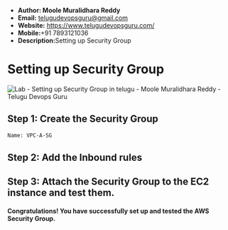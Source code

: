 + <b>Author: Moole Muralidhara Reddy</b></br>
+ <b>Email:</b> telugudevopsguru@gmail.com</br>
+ <b>Website:</b> https://www.telugudevopsguru.com/</br>
+ <b>Mobile:</b>+91 7893121036</br>
+ <b>Description:</b>Setting up Security Group</br>

# Setting up Security Group
![Lab - Setting up Security Group in telugu - Moole Muralidhara Reddy - Telugu Devops Guru](https://github.com/telugudevopsguru/AWS-Networking-5-Days-Practical-Live-Workshop/blob/46f458603b85d8346bf337c88f6dc6dadac59d1e/Day%201-%20%20AWS%20VPC%20Overview/Images/Lab%20-%20Setting%20up%20Security%20Group%20in%20telugu%20-%20Moole%20Muralidhara%20Reddy%20-%20Telugu%20Devops%20Guru.png)

## Step 1: Create the Security Group
```xml
Name: VPC-A-SG
```
## Step 2: Add the Inbound rules
## Step 3: Attach the Security Group to the EC2 instance and test them.
####  Congratulations! You have successfully set up and tested the AWS Security Group.
